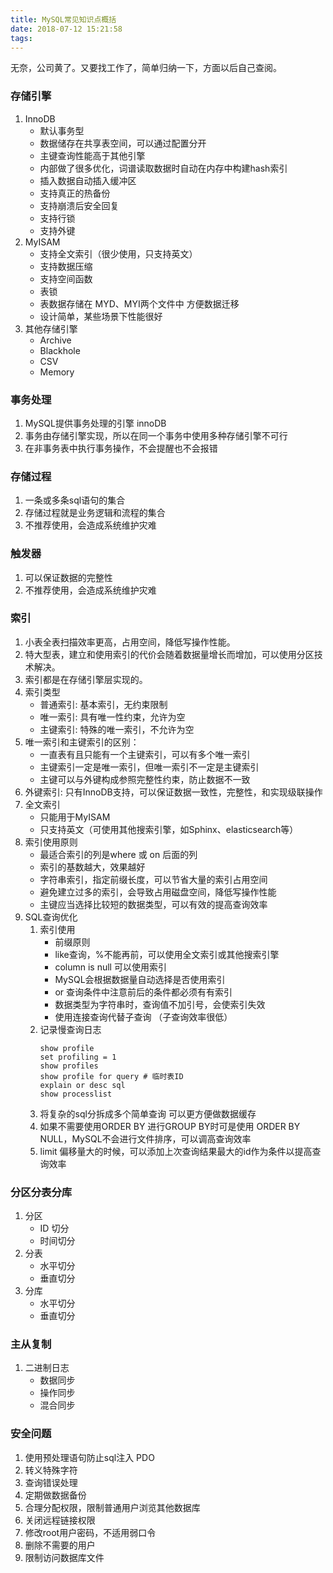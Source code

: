 ```yaml
---
title: MySQL常见知识点概括
date: 2018-07-12 15:21:58
tags:
---
```

无奈，公司黄了。又要找工作了，简单归纳一下，方面以后自己查阅。
### 存储引擎
1. InnoDB
    * 默认事务型
    * 数据储存在共享表空间，可以通过配置分开
    * 主键查询性能高于其他引擎
    * 内部做了很多优化，词谱读取数据时自动在内存中构建hash索引
    * 插入数据自动插入缓冲区
    * 支持真正的热备份
    * 支持崩溃后安全回复
    * 支持行锁
    * 支持外键
2. MyISAM
    * 支持全文索引（很少使用，只支持英文）
    * 支持数据压缩
    * 支持空间函数
    * 表锁
    * 表数据存储在 MYD、MYI两个文件中 方便数据迁移
    * 设计简单，某些场景下性能很好
3. 其他存储引擎
    * Archive
    * Blackhole
    * CSV
    * Memory

### 事务处理
1. MySQL提供事务处理的引擎 innoDB
2. 事务由存储引擎实现，所以在同一个事务中使用多种存储引擎不可行
3. 在非事务表中执行事务操作，不会提醒也不会报错

### 存储过程
1. 一条或多条sql语句的集合
2. 存储过程就是业务逻辑和流程的集合
3. 不推荐使用，会造成系统维护灾难

### 触发器
1. 可以保证数据的完整性
2. 不推荐使用，会造成系统维护灾难

### 索引
1. 小表全表扫描效率更高，占用空间，降低写操作性能。
2. 特大型表，建立和使用索引的代价会随着数据量增长而增加，可以使用分区技术解决。
3. 索引都是在存储引擎层实现的。
4. 索引类型
    * 普通索引: 基本索引，无约束限制
    * 唯一索引: 具有唯一性约束，允许为空
    * 主键索引: 特殊的唯一索引，不允许为空
5. 唯一索引和主键索引的区别：
    * 一直表有且只能有一个主键索引，可以有多个唯一索引
    * 主键索引一定是唯一索引，但唯一索引不一定是主键索引
    * 主键可以与外键构成参照完整性约束，防止数据不一致
6. 外键索引: 只有InnoDB支持，可以保证数据一致性，完整性，和实现级联操作
7. 全文索引
    * 只能用于MyISAM
    * 只支持英文（可使用其他搜索引擎，如Sphinx、elasticsearch等）
8. 索引使用原则
    * 最适合索引的列是where 或 on 后面的列
    * 索引的基数越大，效果越好
    * 字符串索引，指定前缀长度，可以节省大量的索引占用空间
    * 避免建立过多的索引，会导致占用磁盘空间，降低写操作性能
    * 主键应当选择比较短的数据类型，可以有效的提高查询效率
9. SQL查询优化
    1. 索引使用
        * 前缀原则
        * like查询，%不能再前，可以使用全文索引或其他搜索引擎
        * column is null 可以使用索引
        * MySQL会根据数据量自动选择是否使用索引
        * or 查询条件中注意前后的条件都必须有有索引
        * 数据类型为字符串时，查询值不加引号，会使索引失效
        * 使用连接查询代替子查询 （子查询效率很低）
    2. 记录慢查询日志
        ```
        show profile
        set profiling = 1
        show profiles
        show profile for query # 临时表ID
        explain or desc sql
        show processlist
        ```
    3. 将复杂的sql分拆成多个简单查询 可以更方便做数据缓存
    4. 如果不需要使用ORDER BY 进行GROUP BY时可是使用 ORDER BY NULL，MySQL不会进行文件排序，可以调高查询效率
    5. limit 偏移量大的时候，可以添加上次查询结果最大的id作为条件以提高查询效率

### 分区分表分库
1. 分区
    * ID 切分
    * 时间切分
2. 分表
    * 水平切分
    * 垂直切分
3. 分库
    * 水平切分
    * 垂直切分

### 主从复制
1. 二进制日志
    * 数据同步
    * 操作同步
    * 混合同步

### 安全问题
1. 使用预处理语句防止sql注入 PDO
1. 转义特殊字符
1. 查询错误处理
1. 定期做数据备份
1. 合理分配权限，限制普通用户浏览其他数据库
1. 关闭远程链接权限
1. 修改root用户密码，不适用弱口令
1. 删除不需要的用户
1. 限制访问数据库文件
